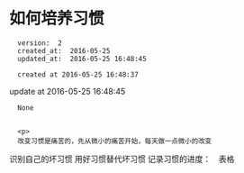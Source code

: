 
  # 如何培养习惯

      version:  2
      created_at:  2016-05-25
      updated_at:  2016-05-25 16:48:45

      created at 2016-05-25 16:48:37 
update at 2016-05-25 16:48:45


      None


      <p>
      改变习惯是痛苦的，先从微小的痛苦开始，每天做一点微小的改变
识别自己的坏习惯
用好习惯替代坏习惯
记录习惯的进度：　表格
      </p>

  